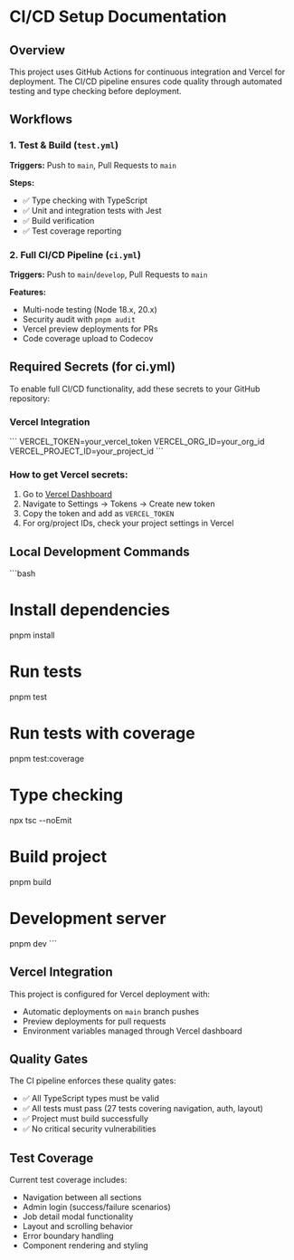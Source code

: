 # CI/CD Setup Documentation

## Overview

This project uses GitHub Actions for continuous integration and Vercel for deployment. The CI/CD pipeline ensures code quality through automated testing and type checking before deployment.

## Workflows

### 1. Test & Build (`test.yml`)
**Triggers:** Push to `main`, Pull Requests to `main`

**Steps:**
- ✅ Type checking with TypeScript
- ✅ Unit and integration tests with Jest
- ✅ Build verification
- ✅ Test coverage reporting

### 2. Full CI/CD Pipeline (`ci.yml`)
**Triggers:** Push to `main`/`develop`, Pull Requests to `main`

**Features:**
- Multi-node testing (Node 18.x, 20.x)
- Security audit with `pnpm audit`
- Vercel preview deployments for PRs
- Code coverage upload to Codecov

## Required Secrets (for ci.yml)

To enable full CI/CD functionality, add these secrets to your GitHub repository:

### Vercel Integration
\`\`\`
VERCEL_TOKEN=your_vercel_token
VERCEL_ORG_ID=your_org_id  
VERCEL_PROJECT_ID=your_project_id
\`\`\`

### How to get Vercel secrets:
1. Go to [Vercel Dashboard](https://vercel.com/dashboard)
2. Navigate to Settings → Tokens → Create new token
3. Copy the token and add as `VERCEL_TOKEN`
4. For org/project IDs, check your project settings in Vercel

## Local Development Commands

\`\`\`bash
# Install dependencies
pnpm install

# Run tests
pnpm test

# Run tests with coverage
pnpm test:coverage

# Type checking
npx tsc --noEmit

# Build project
pnpm build

# Development server
pnpm dev
\`\`\`

## Vercel Integration

This project is configured for Vercel deployment with:
- Automatic deployments on `main` branch pushes
- Preview deployments for pull requests
- Environment variables managed through Vercel dashboard

## Quality Gates

The CI pipeline enforces these quality gates:
- ✅ All TypeScript types must be valid
- ✅ All tests must pass (27 tests covering navigation, auth, layout)
- ✅ Project must build successfully
- ✅ No critical security vulnerabilities

## Test Coverage

Current test coverage includes:
- Navigation between all sections
- Admin login (success/failure scenarios)
- Job detail modal functionality
- Layout and scrolling behavior
- Error boundary handling
- Component rendering and styling

